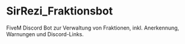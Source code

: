 # SirRezi_Fraktionsbot
FiveM Discord Bot zur Verwaltung von Fraktionen, inkl. Anerkennung, Warnungen und Discord-Links.
